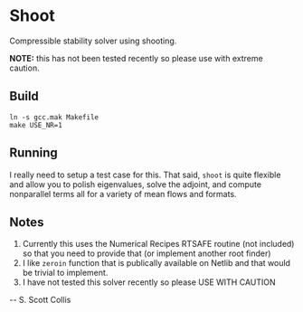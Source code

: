 # Shoot

Compressible stability solver using shooting.

**NOTE:** this has not been tested recently so please use with extreme
caution.

## Build

    ln -s gcc.mak Makefile
    make USE_NR=1

## Running

I really need to setup a test case for this.  That said, `shoot` is quite 
flexible and allow you to polish eigenvalues, solve the adjoint, and compute
nonparallel terms all for a variety of mean flows and formats.

## Notes
1. Currently this uses the Numerical Recipes RTSAFE routine (not included)
   so that you need to provide that (or implement another root finder)
2. I like `zeroin` function that is publically available on Netlib and
   that would be trivial to implement.
3. I have not tested this solver recently so please USE WITH CAUTION

--
S. Scott Collis
